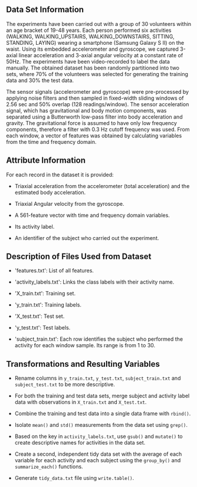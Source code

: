 ## Data Set Information
The experiments have been carried out with a group of 30 volunteers within an age bracket of 19-48 years. Each person performed six activities (WALKING, WALKING_UPSTAIRS, WALKING_DOWNSTAIRS, SITTING, STANDING, LAYING) wearing a smartphone (Samsung Galaxy S II) on the waist. Using its embedded accelerometer and gyroscope, we captured 3-axial linear acceleration and 3-axial angular velocity at a constant rate of 50Hz. The experiments have been video-recorded to label the data manually. The obtained dataset has been randomly partitioned into two sets, where 70% of the volunteers was selected for generating the training data and 30% the test data. 

The sensor signals (accelerometer and gyroscope) were pre-processed by applying noise filters and then sampled in fixed-width sliding windows of 2.56 sec and 50% overlap (128 readings/window). The sensor acceleration signal, which has gravitational and body motion components, was separated using a Butterworth low-pass filter into body acceleration and gravity. The gravitational force is assumed to have only low frequency components, therefore a filter with 0.3 Hz cutoff frequency was used. From each window, a vector of features was obtained by calculating variables from the time and frequency domain.

## Attribute Information
For each record in the dataset it is provided: 
- Triaxial acceleration from the accelerometer (total acceleration) and the estimated body acceleration. 
 
- Triaxial Angular velocity from the gyroscope. 
 
- A 561-feature vector with time and frequency domain variables. 
 
- Its activity label. 
 
- An identifier of the subject who carried out the experiment.

## Description of Files Used from Dataset

- 'features.txt': List of all features.
 
- 'activity_labels.txt': Links the class labels with their activity name.
 
- 'X_train.txt': Training set.
 
- 'y_train.txt': Training labels.
 
- 'X_test.txt': Test set.
 
- 'y_test.txt': Test labels.
 
- 'subject_train.txt': Each row identifies the subject who performed the activity for each window sample. Its range is from 1 to 30. 

## Transformations and Resulting Variables

- Rename columns in `y_train.txt`, `y_test.txt`, `subject_train.txt` and `subject_test.txt` to be more descriptive.

- For both the training and test data sets, merge subject and activity label data with observations in `X_train.txt` and `X_test.txt`.

- Combine the training and test data into a single data frame with `rbind()`.

- Isolate `mean()` and `std()` measurements from the data set using `grep()`.

- Based on the key in `activity_labels.txt`, use `gsub()` and `mutate()` to create descriptive names for activities in the data set.

- Create a second, independent tidy data set with the average of each variable for each activity and each subject using the `group_by()` and `summarize_each()` functions.

- Generate `tidy_data.txt` file using `write.table()`.
